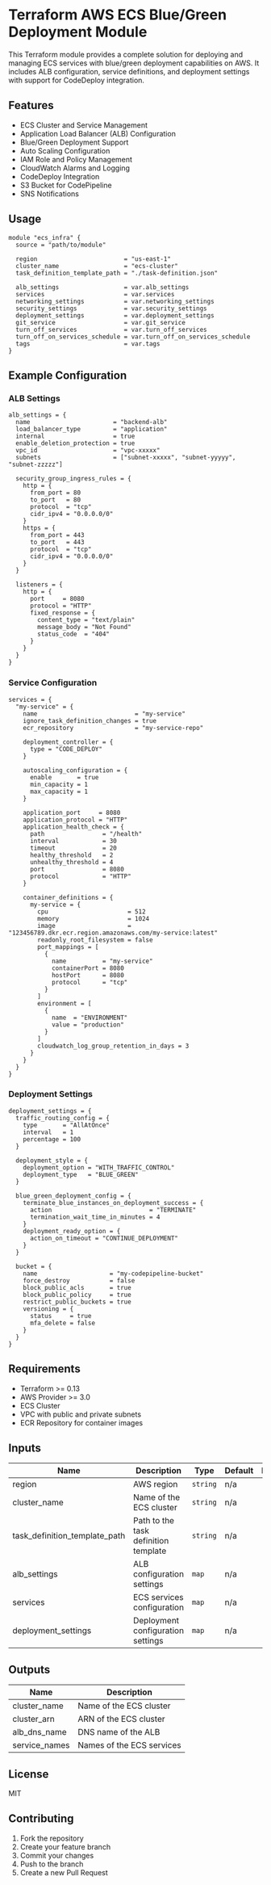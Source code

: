 # Terraform AWS ECS Blue/Green Deployment Module

This Terraform module provides a complete solution for deploying and managing ECS services with blue/green deployment capabilities on AWS. It includes ALB configuration, service definitions, and deployment settings with support for CodeDeploy integration.

## Features

- ECS Cluster and Service Management
- Application Load Balancer (ALB) Configuration
- Blue/Green Deployment Support
- Auto Scaling Configuration
- IAM Role and Policy Management
- CloudWatch Alarms and Logging
- CodeDeploy Integration
- S3 Bucket for CodePipeline
- SNS Notifications

## Usage

```hcl
module "ecs_infra" {
  source = "path/to/module"

  region                        = "us-east-1"
  cluster_name                  = "ecs-cluster"
  task_definition_template_path = "./task-definition.json"

  alb_settings                  = var.alb_settings
  services                      = var.services
  networking_settings           = var.networking_settings
  security_settings             = var.security_settings
  deployment_settings           = var.deployment_settings
  git_service                   = var.git_service
  turn_off_services             = var.turn_off_services
  turn_off_on_services_schedule = var.turn_off_on_services_schedule
  tags                          = var.tags
}
```

## Example Configuration

### ALB Settings

```hcl
alb_settings = {
  name                       = "backend-alb"
  load_balancer_type         = "application"
  internal                   = true
  enable_deletion_protection = true
  vpc_id                     = "vpc-xxxxx"
  subnets                    = ["subnet-xxxxx", "subnet-yyyyy", "subnet-zzzzz"]
  
  security_group_ingress_rules = {
    http = {
      from_port = 80
      to_port   = 80
      protocol  = "tcp"
      cidr_ipv4 = "0.0.0.0/0"
    }
    https = {
      from_port = 443
      to_port   = 443
      protocol  = "tcp"
      cidr_ipv4 = "0.0.0.0/0"
    }
  }
  
  listeners = {
    http = {
      port     = 8080
      protocol = "HTTP"
      fixed_response = {
        content_type = "text/plain"
        message_body = "Not Found"
        status_code  = "404"
      }
    }
  }
}
```

### Service Configuration

```hcl
services = {
  "my-service" = {
    name                           = "my-service"
    ignore_task_definition_changes = true
    ecr_repository                 = "my-service-repo"
    
    deployment_controller = {
      type = "CODE_DEPLOY"
    }

    autoscaling_configuration = {
      enable       = true
      min_capacity = 1
      max_capacity = 1
    }

    application_port     = 8080
    application_protocol = "HTTP"
    application_health_check = {
      path                = "/health"
      interval            = 30
      timeout             = 20
      healthy_threshold   = 2
      unhealthy_threshold = 4
      port                = 8080
      protocol            = "HTTP"
    }

    container_definitions = {
      my-service = {
        cpu                      = 512
        memory                   = 1024
        image                    = "123456789.dkr.ecr.region.amazonaws.com/my-service:latest"
        readonly_root_filesystem = false
        port_mappings = [
          {
            name          = "my-service"
            containerPort = 8080
            hostPort      = 8080
            protocol      = "tcp"
          }
        ]
        environment = [
          {
            name  = "ENVIRONMENT"
            value = "production"
          }
        ]
        cloudwatch_log_group_retention_in_days = 3
      }
    }
  }
}
```

### Deployment Settings

```hcl
deployment_settings = {
  traffic_routing_config = {
    type       = "AllAtOnce"
    interval   = 1
    percentage = 100
  }

  deployment_style = {
    deployment_option = "WITH_TRAFFIC_CONTROL"
    deployment_type   = "BLUE_GREEN"
  }

  blue_green_deployment_config = {
    terminate_blue_instances_on_deployment_success = {
      action                           = "TERMINATE"
      termination_wait_time_in_minutes = 4
    }
    deployment_ready_option = {
      action_on_timeout = "CONTINUE_DEPLOYMENT"
    }
  }

  bucket = {
    name                    = "my-codepipeline-bucket"
    force_destroy           = false
    block_public_acls       = true
    block_public_policy     = true
    restrict_public_buckets = true
    versioning = {
      status     = true
      mfa_delete = false
    }
  }
}
```

## Requirements

- Terraform >= 0.13
- AWS Provider >= 3.0
- ECS Cluster
- VPC with public and private subnets
- ECR Repository for container images

## Inputs

| Name | Description | Type | Default | Required |
|------|-------------|------|---------|:--------:|
| region | AWS region | `string` | n/a | yes |
| cluster_name | Name of the ECS cluster | `string` | n/a | yes |
| task_definition_template_path | Path to the task definition template | `string` | n/a | yes |
| alb_settings | ALB configuration settings | `map` | n/a | yes |
| services | ECS services configuration | `map` | n/a | yes |
| deployment_settings | Deployment configuration settings | `map` | n/a | yes |

## Outputs

| Name | Description |
|------|-------------|
| cluster_name | Name of the ECS cluster |
| cluster_arn | ARN of the ECS cluster |
| alb_dns_name | DNS name of the ALB |
| service_names | Names of the ECS services |

## License

MIT

## Contributing

1. Fork the repository
2. Create your feature branch
3. Commit your changes
4. Push to the branch
5. Create a new Pull Request
